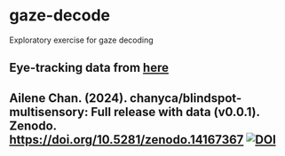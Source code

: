 # gaze-decode
Exploratory exercise for gaze decoding

Eye-tracking data from [here](https://github.com/chanyca/blindspot-multisensory/tree/main/Data/edf)  
---
Ailene Chan. (2024). chanyca/blindspot-multisensory: Full release with data (v0.0.1). Zenodo. https://doi.org/10.5281/zenodo.14167367 [![DOI](https://zenodo.org/badge/DOI/10.5281/zenodo.14167367.svg)](https://doi.org/10.5281/zenodo.14167367)
---
